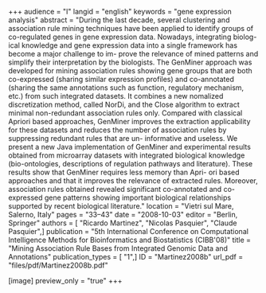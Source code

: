 +++
audience = "I"
langid = "english"
keywords = "gene expression analysis"
abstract = "During the last decade, several clustering and association rule mining techniques have been applied to identify groups of co-regulated genes in gene expression data. Nowadays, integrating biolog- ical knowledge and gene expression data into a single framework has become a major challenge to im- prove the relevance of mined patterns and simplify their interpretation by the biologists. The GenMiner approach was developed for mining association rules showing gene groups that are both co-expressed (sharing similar expression profiles) and co-annotated (sharing the same annotations such as function, regulatory mechanism, etc.) from such integrated datasets. It combines a new nomalized discretization method, called NorDi, and the Close algorithm to extract minimal non-redundant association rules only. Compared with classical Apriori based approaches, GenMiner improves the extraction applicability for these datasets and reduces the number of association rules by suppressing redundant rules that are un- informative and useless. We present a new Java implementation of GenMiner and experimental results obtained from microarray datasets with integrated biological knowledge (bio-ontologies, descriptions of regulation pathways and literature). These results show that GenMiner requires less memory than Apri- ori based approaches and that it improves the relevance of extracted rules. Moreover, association rules obtained revealed significant co-annotated and co-expressed gene patterns showing important biological relationships supported by recent biological literature."
location = "Vietri sul Mare, Salerno, Italy"
pages = "33–43"
date = "2008-10-03"
editor = "Berlin, Springer"
authors = [ "Ricardo Martinez", "Nicolas Pasquier", "Claude Pasquier",]
publication = "5th International Conference on Computational Intelligence Methods for Bioinformatics and Biostatistics (CIBB'08)"
title = "Mining Association Rule Bases from Integrated Genomic Data and Annotations"
publication_types = [ "1",]
ID = "Martinez2008b"
url_pdf = "files/pdf/Martinez2008b.pdf"

[image]
preview_only = "true"
+++
